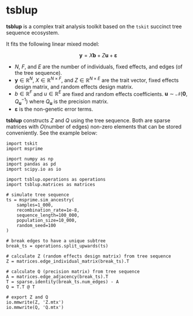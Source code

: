 # tsblup 
**tsblup** is a complex trait analysis toolkit based on the `tskit` succinct tree sequence ecosystem.

It fits the following linear mixed model:

$$\mathbf{y} = X\mathbf{b} + Z\mathbf{u} + \boldsymbol{\varepsilon}$$

- $N$, $F$, and $E$ are the number of individuals, fixed effects, and edges (of the tree sequence).
- $\mathbf{y} \in \mathbb{R}^N$, $X \in \mathbb{R}^{N \times F}$, and $Z \in \mathbb{R}^{N \times E}$ are the trait vector, fixed effects design matrix, and random effects design matrix.
- $b \in \mathbb{R}^F$ and $u \in \mathbb{R}^E$ are fixed and random effects coefficients.
$\mathbf{u} \sim \mathcal{N}\left(\mathbf{0}, Q_{\mathbf{u}}^{-1}\right)$ where $Q_{\mathbf{u}}$ is the precision matrix.
- $\boldsymbol{\varepsilon}$ is the non-genetic error terms.

**tsblup** constructs $Z$ and $Q$ using the tree sequence.
Both are sparse matrices with $O(\text{number of edges})$ non-zero elements that can be stored conveniently.
See the example below:
```
import tskit
import msprime

import numpy as np
import pandas as pd
import scipy.io as io

import tsblup.operations as operations
import tsblup.matrices as matrices

# simulate tree sequence
ts = msprime.sim_ancestry(
    samples=1_000,
    recombination_rate=1e-8,
    sequence_length=100_000,
    population_size=10_000,
    random_seed=100
)

# break edges to have a unique subtree
break_ts = operations.split_upwards(ts)

# calculate Z (random effects design matrix) from tree sequence
Z = matrices.edge_individual_matrix(break_ts).T

# calculate Q (precision matrix) from tree sequence
A = matrices.edge_adjacency(break_ts).T
T = sparse.identity(break_ts.num_edges) - A
Q = T.T @ T

# export Z and Q 
io.mmwrite(Z, 'Z.mtx')
io.mmwrite(Q, 'Q.mtx')
```




